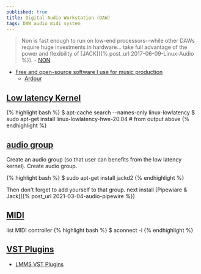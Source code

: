 ```yaml
---
published: true
title: Digital Audio Workstation (DAW)
tags: DAW audio midi system
---
```

> Non is fast enough to run on low-end processors--while other DAWs require huge investments in hardware...  take full advantage of the power and flexibility of [JACK]({% post_url 2017-06-09-Linux-Audio %}). - [NON](https://non.tuxfamily.org/wiki/About)

- [Free and open-source software I use for music production](https://www.youtube.com/watch?v=qistxioVgMw)
	- [Ardour](https://ardour.org/)
    
## [Low latency Kernel](http://www.tedfelix.com/linux/linux-midi.html#installing-a-low-latency-kernel)

{% highlight bash %}
$ apt-cache search --names-only linux-lowlatency
$ sudo apt-get install linux-lowlatency-hwe-20.04 # from output above
{% endhighlight %}

## [audio group](http://www.tedfelix.com/linux/linux-midi.html#audio-group)

Create an audio group (so that user can benefits from the low latency kernel). Create audio group.

{% highlight bash %}
$ sudo apt-get install jackd2
{% endhighlight %}

Then don't forget to add yourself to that group.
next install [Pipewiare & Jack]({% post_url 2021-03-04-audio-pipewire %})

## [MIDI](http://www.tedfelix.com/linux/linux-midi.html#audio-group)

list MIDI controller
{% highlight bash %}
$ aconnect -i
{% endhighlight %}

## [VST Plugins](https://musicproductionnerds.com/what-are-vst-plugins)
- [LMMS VST Plugins](https://theretiredengineer.wordpress.com/2018/09/30/lmms-vst-plugins/)
